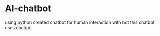 # AI-chatbot
using python created chatbot for human interaction with bot
this chatbot uses chatgpt 
